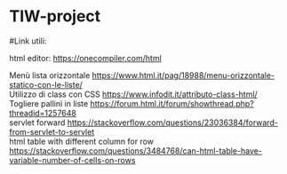 # TIW-project

#Link utili:

html editor: https://onecompiler.com/html  

Menù lista orizzontale https://www.html.it/pag/18988/menu-orizzontale-statico-con-le-liste/  
Utilizzo di class con CSS https://www.infodit.it/attributo-class-html/  
Togliere pallini in liste https://forum.html.it/forum/showthread.php?threadid=1257648  
servlet forward https://stackoverflow.com/questions/23036384/forward-from-servlet-to-servlet  
html table with different column for row https://stackoverflow.com/questions/3484768/can-html-table-have-variable-number-of-cells-on-rows  
